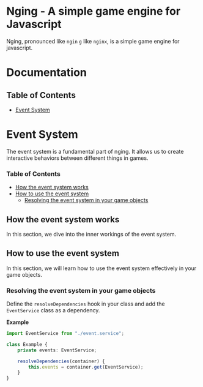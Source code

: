 # Nging - A simple game engine for Javascript

Nging, pronounced like `ngin` `g` like `nginx`, is a simple game engine for javascript.

# Documentation

## Table of Contents

- [Event System](#event-system)

# Event System
The event system is a fundamental part of nging. It allows us to create interactive behaviors between different things in
games. 

### Table of Contents
- [How the event system works](#how-the-event-system-works)
- [How to use the event system](#how-to-use-the-event-system)
    - [Resolving the event system in your game objects](#resolving-the-event-system-in-your-game-objects)

## How the event system works
In this section, we dive into the inner workings of the event system.

## How to use the event system  
In this section, we will learn how to use the event system effectively in your game objects.

### Resolving the event system in your game objects
Define the `resolveDependencies` hook in your class and add the `EventService` class as a dependency.

**Example**
```typescript
import EventService from "./event.service";

class Example {
    private events: EventService;

    resolveDependencies(container) {
        this.events = container.get(EventService);
    }
}
```
